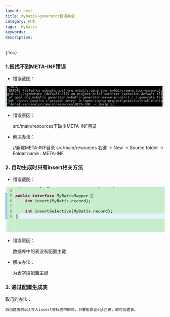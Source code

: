 ```yaml
---
layout: post
title: mybatis-generator错误集合
category: 技术
tags:  Mybatis
keywords: 
description: 
---
```


{:toc}

### 1.报找不到META-INF错误

- 错误截图：

![找不到META-INF](/public/pic/mybatis/mybatis-generator-error-1.png "找不到META-INF")

- 错误原因：
	
	
	src/main/resources下缺少META-INF目录
	

- 解决办法：

	//新建META-INF目录
	src/main/resources 右键  ->  New -> Source folder -> Folder name : META-INF
	

### 2. 自动生成时只有insert相关方法


- 错误截图：

![生成只有insert方法](/public/pic/mybatis/mybatis-generator-error-2.png "生成只有insert方法")

- 错误原因：
	
	数据库中的表没有配置主键
	

- 解决办法：

	为表字段配置主键
	
	
### 3. 通过配置生成表

取巧的办法：
	
	将创建表的sql写入insert等标签中即可。只要能保证sql正确，即可创建表。
	